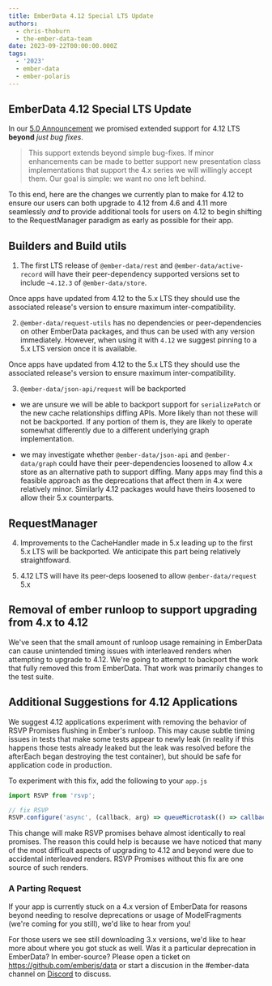 ```yaml
---
title: EmberData 4.12 Special LTS Update
authors:
  - chris-thoburn
  - the-ember-data-team
date: 2023-09-22T00:00:00.000Z
tags:
  - '2023'
  - ember-data
  - ember-polaris
---
```


## EmberData 4.12 Special LTS Update

In our [5.0 Announcement](https://blog.emberjs.com/ember-data-5-x-update-2023-04-15) we promised extended support for 4.12 LTS **beyond** *just bug fixes*.

> This support extends beyond simple bug-fixes. If minor enhancements can be made to better support new presentation class implementations that support the 4.x series we will willingly accept them. Our goal is simple: we want no one left behind.

To this end, here are the changes we currently plan to make for 4.12 to ensure our users can both upgrade to 4.12 from 4.6 and 4.11 more seamlessly *and* to provide additional tools for users on 4.12 to begin shifting to the RequestManager paradigm as early as possible for their app.

## Builders and Build utils

1. The first LTS release of `@ember-data/rest` and `@ember-data/active-record` will have their peer-dependency supported versions set to include `~4.12.3` of `@ember-data/store`.

Once apps have updated from 4.12 to the 5.x LTS they should use the associated release's version to ensure maximum inter-compatibility.

2. `@ember-data/request-utils` has no dependencies or peer-dependencies on other EmberData packages, and thus can be used with any version immediately. However, when using it with `4.12` we suggest pinning to a 5.x LTS version once it is available.

Once apps have updated from 4.12 to the 5.x LTS they should use the associated release's version to ensure maximum inter-compatibility.

3. `@ember-data/json-api/request` will be backported

- we are unsure we will be able to backport support for `serializePatch` or the new cache relationships diffing APIs. More likely than not these will not be backported. If any portion of them is, they are likely to operate somewhat differently due to a different underlying graph implementation.

- we may investigate whether `@ember-data/json-api` and `@ember-data/graph` could have their peer-dependencies loosened to allow 4.x store as an alternative path to support diffing. Many apps may find this a feasible approach as the deprecations that affect them in 4.x were relatively minor. Similarly 4.12 packages would have theirs loosened to allow their 5.x counterparts.

## RequestManager

4. Improvements to the CacheHandler made in 5.x leading up to the first 5.x LTS will be backported. We anticipate this part being relatively straightfoward.

5. 4.12 LTS will have its peer-deps loosened to allow `@ember-data/request` 5.x

## Removal of ember runloop to support upgrading from 4.x to 4.12

We've seen that the small amount of runloop usage remaining in EmberData can cause unintended timing issues with interleaved renders when attempting to upgrade to 4.12. We're going to attempt to backport the work that fully removed this from EmberData. That work was primarily changes to the test suite.

## Additional Suggestions for 4.12 Applications

We suggest 4.12 applications experiment with removing the behavior of RSVP Promises flushing in Ember's runloop. This may cause subtle timing issues in tests that make some tests appear to newly leak (in reality if this happens those tests already leaked but the leak was resolved before the afterEach began destroying the test container), but should be safe for application code in production.

To experiment with this fix, add the following to your `app.js`

```ts
import RSVP from 'rsvp';

// fix RSVP
RSVP.configure('async', (callback, arg) => queueMicrotask(() => callback(arg)));
```

This change will make RSVP promises behave almost identically to real promises. The reason
this could help is because we have noticed that many of the most difficult aspects of upgrading to 4.12 and beyond were due to accidental interleaved renders. RSVP Promises without this fix are one source of such renders.

### A Parting Request

If your app is currently stuck on a 4.x version of EmberData for reasons beyond needing to resolve deprecations or usage of ModelFragments (we're coming for you still), we'd like to hear from you!
 
For those users we see still downloading 3.x versions, we'd like to hear more about where you got stuck as well. Was it a particular deprecation in EmberData? In ember-source? Please open a ticket on https://github.com/emberjs/data or start a discusion in the #ember-data channel on [Discord](https://discord.gg/emberjs) to discuss.
